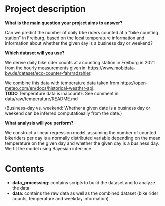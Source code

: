# Project description

**What is the main question your project aims to answer?**

Can we predict the number of daily bike riders counted at a "bike counting station" in Freiburg, based on the local temperature information and information about whether the given day is a business day or weekend?

**Which dataset will you use?**

We derive daily bike rider counts at a counting station in Freiburg in 2021 from the hourly measurements given in: https://www.mobidata-bw.de/dataset/eco-counter-fahrradzahler.

We combine this data with temperature data taken from https://open-meteo.com/en/docs/historical-weather-api.  
**TODO** Temperature data is inaccurate. See comment in data/raw/temperature/README.md

(Business-day vs. weekend: Whether a given date is a business day or weekend can be inferred computationally from the date.)

**What analysis will you perform?**

We construct a linear regression model, assuming the number of counted bikeriders per day is a normally distributed variable depending on the mean temperature on the given day and whether the given day is a business day. We fit the model using Bayesian inference.


# Contents
* **data_processing**: contains scripts to build the dataset and to analyze the data
* **data**: contains the raw data as well as the combined dataset (bike rider counts, temperature and weekday information)
